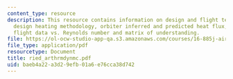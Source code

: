 ```yaml
---
content_type: resource
description: This resource contains information on design and flight test environment,
  design heating methodology, orbiter inferred and predicted heat flux, leeward surface
  flight data vs. Reynolds number and matrix of understanding.
file: https://ol-ocw-studio-app-qa.s3.amazonaws.com/courses/16-885j-aircraft-systems-engineering-fall-2005/baeb4a22a3d29efb01a6e76cca38d742_ried_arthrmdynmc.pdf
file_type: application/pdf
resourcetype: Document
title: ried_arthrmdynmc.pdf
uid: baeb4a22-a3d2-9efb-01a6-e76cca38d742
---
```

